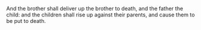 And the brother shall deliver up the brother to death, and the father the child: and the children shall rise up against their parents, and cause them to be put to death.
